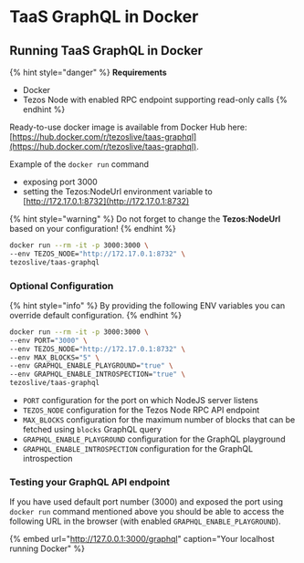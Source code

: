 # TaaS GraphQL in Docker

## Running TaaS GraphQL in Docker

{% hint style="danger" %}
**Requirements**

* Docker
* Tezos Node with enabled RPC endpoint supporting read-only calls
{% endhint %}

Ready-to-use docker image is available from Docker Hub here: [https://hub.docker.com/r/tezoslive/taas-graphql](https://hub.docker.com/r/tezoslive/taas-graphql).

Example of the `docker run` command

* exposing port 3000
* setting the Tezos:NodeUrl environment variable to [http://172.17.0.1:8732](http://172.17.0.1:8732)

{% hint style="warning" %}
Do not forget to change the **Tezos:NodeUrl** based on your configuration!
{% endhint %}

```bash
docker run --rm -it -p 3000:3000 \
--env TEZOS_NODE="http://172.17.0.1:8732" \
tezoslive/taas-graphql
```

### Optional Configuration

{% hint style="info" %}
By providing the following ENV variables you can override default configuration.
{% endhint %}

```bash
docker run --rm -it -p 3000:3000 \
--env PORT="3000" \
--env TEZOS_NODE="http://172.17.0.1:8732" \
--env MAX_BLOCKS="5" \
--env GRAPHQL_ENABLE_PLAYGROUND="true" \
--env GRAPHQL_ENABLE_INTROSPECTION="true" \
tezoslive/taas-graphql
```

* `PORT` configuration for the port on which NodeJS server listens
* `TEZOS_NODE` configuration for the Tezos Node RPC API endpoint
* `MAX_BLOCKS` configuration for the maximum number of blocks that can be fetched using `blocks` GraphQL query
* `GRAPHQL_ENABLE_PLAYGROUND` configuration for the GraphQL playground
* `GRAPHQL_ENABLE_INTROSPECTION` configuration for the GraphQL introspection

### Testing your GraphQL API endpoint

If you have used default port number \(3000\) and exposed the port using `docker run` command mentioned above you should be able to access the following URL in the browser \(with enabled `GRAPHQL_ENABLE_PLAYGROUND`\). 

{% embed url="http://127.0.0.1:3000/graphql" caption="Your localhost running Docker" %}



